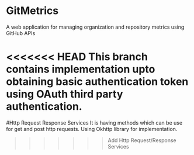 # GitMetrics
A web application for managing organization and repository metrics using GitHub APIs

<<<<<<< HEAD
This branch contains implementation upto obtaining basic authentication token using OAuth third party authentication.
=======
#Http Request Response Services
It is having methods which can be use for get and post http requests.
Using Okhttp library for implementation. 
>>>>>>> Add Http Request/Response Services
